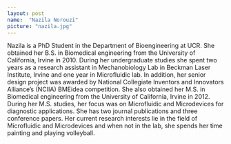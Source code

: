 ```yaml
---
layout: post
name:  "Nazila Norouzi"
picture: "nazila.jpg"
---
```

Nazila is a PhD Student in the Department of Bioengineering at UCR. She obtained her B.S. in Biomedical engineering from the University of California, Irvine in 2010. During her undergraduate studies she spent two years as a research assistant in Mechanobiology Lab in Beckman Laser Institute, Irvine and one year in Microfluidic lab. In addition, her senior design project was awarded by National Collegiate Inventors and Innovators Alliance’s (NCIIA) BMEidea competition. She also obtained her M.S. in Biomedical engineering from the University of California, Irvine in 2012. During her M.S. studies, her focus was on Microfluidic and Microdevices for diagnostic applications. She has two journal publications and three conference papers. Her current research interests lie in the field of Microfluidic and Microdevices and when not in the lab, she spends her time painting and playing volleyball.